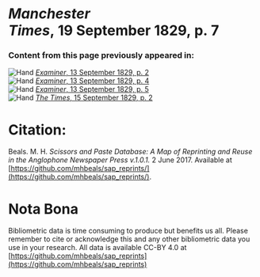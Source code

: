 # *Manchester Times*, 19 September 1829, p. 7  
  
### Content from this page previously appeared in:  
![Hand](http://scissorsandpaste.net/wp-content/uploads/2017/06/smallhandpointer.png) [*Examiner*, 13 September 1829, p. 2](https://mhbeals.github.io/sap_html/Examiner/Examiner-13-September-1829-p-2)  
![Hand](http://scissorsandpaste.net/wp-content/uploads/2017/06/smallhandpointer.png) [*Examiner*, 13 September 1829, p. 4](https://mhbeals.github.io/sap_html/Examiner/Examiner-13-September-1829-p-4)  
![Hand](http://scissorsandpaste.net/wp-content/uploads/2017/06/smallhandpointer.png) [*Examiner*, 13 September 1829, p. 5](https://mhbeals.github.io/sap_html/Examiner/Examiner-13-September-1829-p-5)  
![Hand](http://scissorsandpaste.net/wp-content/uploads/2017/06/smallhandpointer.png) [*The Times*, 15 September 1829, p. 2](https://mhbeals.github.io/sap_html/The-Times/The-Times-15-September-1829-p-2)  


# Citation: 

Beals. M. H. *Scissors and Paste Database: A Map of Reprinting and Reuse in the Anglophone Newspaper Press v.1.0.1.* 2 June 2017. Available at [https://github.com/mhbeals/sap_reprints/](https://github.com/mhbeals/sap_reprints/). 

# Nota Bona

Bibliometric data is time consuming to produce but benefits us all. Please remember to cite or acknowledge this and any other bibliometric data you use in your research. All data is available CC-BY 4.0 at [https://github.com/mhbeals/sap_reprints](https://github.com/mhbeals/sap_reprints)